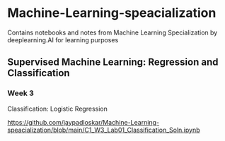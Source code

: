 # Machine-Learning-speacialization
Contains notebooks and notes from Machine Learning Specialization by deeplearning.AI for learning purposes


## Supervised Machine Learning: Regression and Classification
### Week 3
Classification: Logistic Regression

https://github.com/jaypadloskar/Machine-Learning-speacialization/blob/main/C1_W3_Lab01_Classification_Soln.ipynb




